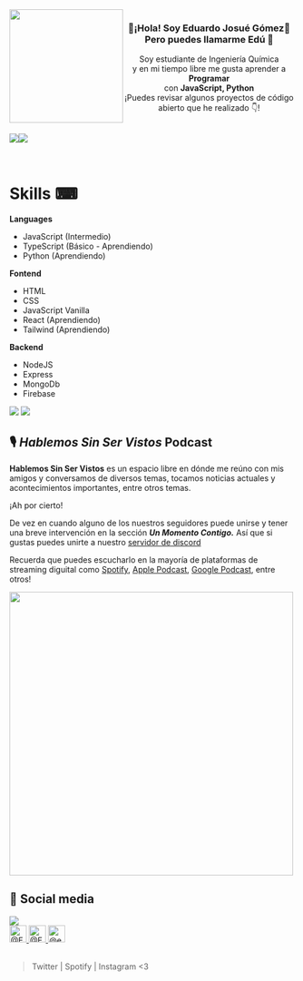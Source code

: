 
<div align="center">
   <div style="display:flex">
      <img width="200" src="https://user-images.githubusercontent.com/88695055/224853988-15a05c21-0572-48a3-8338-4d3958fb3a33.png">
      <div>
      <h3>👋¡Hola! Soy Eduardo Josué Gómez👋<br>Pero puedes llamarme Edú 🍟</h3>
      <p>Soy estudiante de Ingeniería Química<br>y en mi tiempo libre me gusta aprender a <strong>Programar</strong><br>con <strong>JavaScript, Python</strong><br>¡Puedes revisar algunos proyectos de código abierto que he realizado 👇!</p></div>
   </div>
</div>
<br>

<div style="display:flex" align="center">   
   <a href="https://github.com/EDUJOS/tweet-cli-v2">
      <img src="https://github-readme-stats.vercel.app/api/pin/?username=EDUJOS&repo=tweet-cli-v2&theme=dark">   
   </a>
   <a href="https://github.com/EDUJOS/spotify-user-info">
      <img src="https://github-readme-stats.vercel.app/api/pin/?username=EDUJOS&repo=spotify-user-info&theme=dark">   
   </a>
</div>
<br>
<br>

# Skills ⌨
   
**Languages**
- JavaScript (Intermedio)
- TypeScript (Básico - Aprendiendo)
- Python (Aprendiendo)

**Fontend**
- HTML
- CSS
- JavaScript Vanilla
- React (Aprendiendo)
- Tailwind (Aprendiendo)

**Backend**
- NodeJS
- Express
- MongoDb
- Firebase

<div align="left">
   <img src="https://github-readme-stats.vercel.app/api?username=EDUJOS&count_private=true&theme=dark&include_all_commits=true&show_icons=true">
   <img src="https://github-readme-stats.vercel.app/api/top-langs/?username=EDUJOS&theme=dark&hide=TeX&count_private=true&layout=compact">
</div>


## 🎙 ***Hablemos Sin Ser Vistos*** Podcast

**Hablemos Sin Ser Vistos** es un espacio libre en dónde me reúno con mis amigos y conversamos de diversos temas, tocamos noticias actuales y acontecimientos importantes, entre otros temas.

¡Ah por cierto!


De vez en cuando alguno de los nuestros seguidores puede unirse y tener una breve intervención en la sección ***Un Momento Contigo.*** Así que si gustas puedes unirte a nuestro [servidor de discord](https://discord.gg/AaHuAnA8bc)


Recuerda que puedes escucharlo en la mayoría de plataformas de streaming diguital como [Spotify](https://open.spotify.com/show/3LBp4l6j4BmNRGNju5n8Si), [Apple Podcast](https://podcasts.apple.com/us/podcast/hablemos-sin-ser-vistos/id1562802249?uo=4), [Google Podcast](https://podcasts.apple.com/us/podcast/hablemos-sin-ser-vistos/id1562802249?uo=4), entre otros!

<a href="https://promocards.byspotify.com/share/ce25c480456b7579bab76c4632c405b417655e5d">
   <img width="500" src="https://user-images.githubusercontent.com/88695055/224862688-dffe5567-2337-4139-ac40-46ca3ea80fce.png">
</a>


## 🔗 Social media
<div>
   <a href="https://discord.com/users/809135400136081450">
      <img src="https://lanyard.cnrad.dev/api/809135400136081450?animated=true">
   </a>
   <br>
   <div>
      <a href="www.twitter.com/edtkiere">
         <img width="30" src="https://user-images.githubusercontent.com/88695055/224857513-8c005e2f-7ecb-44b7-aaf1-2106353196d7.png" alt="@EdTkiere on Twitter">
      </a>
      <a href="https://open.spotify.com/user/22elzvlecvzn3stlrk6so7nya">
         <img width="30" src="https://user-images.githubusercontent.com/88695055/224858692-613176f1-ca33-4031-8352-fd748a87b00f.png" alt="@Eujos on Spotify">
      </a>
      <a href="www.instagram.com/edujos_ph">
         <img width="30" src="https://user-images.githubusercontent.com/88695055/224858686-4067f49e-843f-4d64-bcec-20d7cde74da8.png" alt="@edujos_ph on Instagram">
      </a>
   </div>
</div>

<br>

> Twitter | Spotify | Instagram <3
